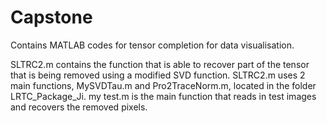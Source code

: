 # Capstone
Contains MATLAB codes for tensor completion for data visualisation. 

SLTRC2.m contains the function that is able to recover part of the tensor that is being removed using a modified SVD function. SLTRC2.m uses 2 main functions,  MySVDTau.m and Pro2TraceNorm.m, located in the folder LRTC_Package_Ji.
my test.m is the main function that reads in test images and recovers the removed pixels. 
